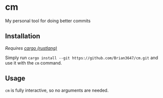 # cm

My personal tool for doing better commits

## Installation

_Requires [cargo (rustlang)](https://www.rust-lang.org/)_

Simply run `cargo install --git https://github.com/Brian3647/cm.git` and use it with the `cm` command.

## Usage

`cm` is fully interactive, so no arguments are needed.

